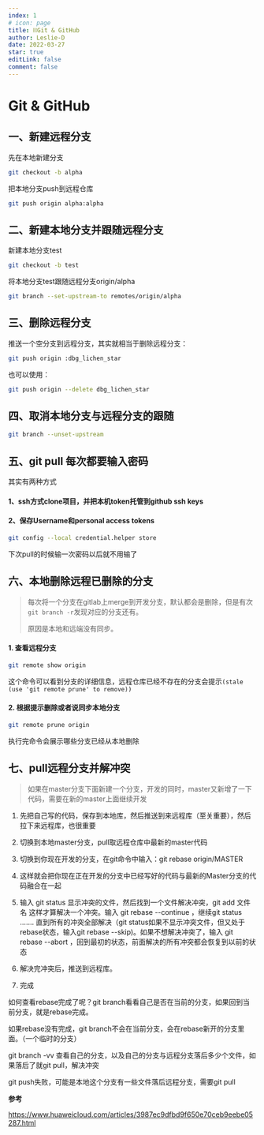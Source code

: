 ```yaml
---
index: 1
# icon: page
title: ⛓Git & GitHub
author: Leslie-D
date: 2022-03-27
star: true
editLink: false
comment: false
---
```


# Git & GitHub
## 一、新建远程分支
先在本地新建分支
```bash
git checkout -b alpha
```
把本地分支push到远程仓库
```bash
git push origin alpha:alpha
```

## 二、新建本地分支并跟随远程分支
新建本地分支test
```bash
git checkout -b test
```
将本地分支test跟随远程分支origin/alpha
```bash
git branch --set-upstream-to remotes/origin/alpha
```

## 三、删除远程分支
推送一个空分支到远程分支，其实就相当于删除远程分支：

```bash
git push origin :dbg_lichen_star
```
也可以使用：
```bash
git push origin --delete dbg_lichen_star
```

## 四、取消本地分支与远程分支的跟随
```bash
git branch --unset-upstream
```

## 五、git pull 每次都要输入密码
其实有两种方式
#### 1、ssh方式clone项目，并把本机token托管到github ssh keys
#### 2、保存Username和personal access tokens
```bash
git config --local credential.helper store
```
下次pull的时候输一次密码以后就不用输了

## 六、本地删除远程已删除的分支
> 每次将一个分支在gitlab上merge到开发分支，默认都会是删除，但是有次`git branch -r`发现对应的分支还有。
>
> 原因是本地和远端没有同步。
#### 1. 查看远程分支

```bash
git remote show origin
```

这个命令可以看到分支的详细信息，远程仓库已经不存在的分支会提示`(stale (use 'git remote prune' to remove))`

#### 2. 根据提示删除或者说同步本地分支

```bash
git remote prune origin
```

执行完命令会展示哪些分支已经从本地删除

## 七、pull远程分支并解冲突
> 如果在master分支下面新建一个分支，开发的同时，master又新增了一下代码，需要在新的master上面继续开发

1. 先把自己写的代码，保存到本地库，然后推送到来远程库（至关重要），然后拉下来远程库，也很重要

2. 切换到本地master分支，pull取远程仓库中最新的master代码

3. 切换到你现在开发的分支，在git命令中输入：git rebase origin/MASTER

4. 这样就会把你现在正在开发的分支中已经写好的代码与最新的Master分支的代码融合在一起

5. 输入 git status 显示冲突的文件，然后找到一个文件解决冲突，git add 文件名
这样才算解决一个冲突。输入 git rebase --continue ，继续git status ....... 直到所有的冲突全部解决（git status如果不显示冲突文件，但又处于rebase状态，输入git rebase --skip)。如果不想解决冲突了，输入 git rebase --abort ，回到最初的状态，前面解决的所有冲突都会恢复到以前的状态

6. 解决完冲突后，推送到远程库。

7. 完成

如何查看rebase完成了呢？git branch看看自己是否在当前的分支，如果回到当前分支，就是rebase完成。

如果rebase没有完成，git branch不会在当前分支，会在rebase新开的分支里面。（一个临时的分支）

git branch -vv 查看自己的分支，以及自己的分支与远程分支落后多少个文件，如果落后了就git pull，解决冲突

git push失败，可能是本地这个分支有一些文件落后远程分支，需要git pull

**参考**

https://www.huaweicloud.com/articles/3987ec9dfbd9f650e70ceb9eebe05287.html 
